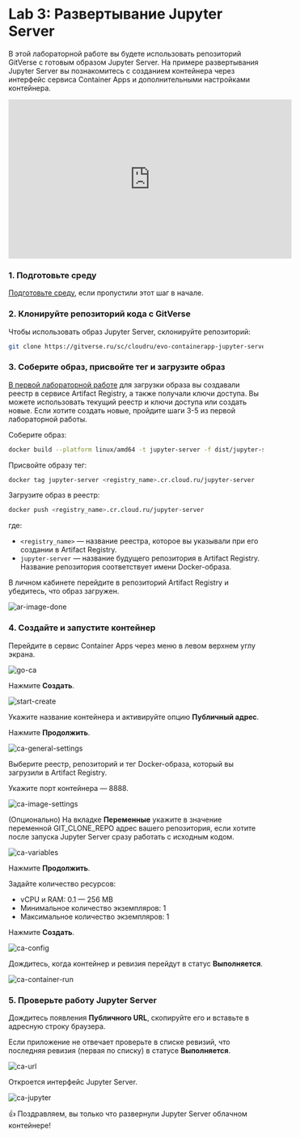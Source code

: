 # Lab 3: Развертывание Jupyter Server

В этой лабораторной работе вы будете использовать репозиторий GitVerse с готовым образом Jupyter Server. На примере развертывания Jupyter Server вы познакомитесь с созданием контейнера через интерфейс сервиса Container Apps и дополнительными настройками контейнера.

<iframe width="560" height="315" 
  src="https://www.youtube.com/embed/Sk9kYi4AUek?si=f7VJhm4uFyPiWFxB" 
  title="YouTube video player" frameborder="0" 
  allow="accelerometer; autoplay; clipboard-write; encrypted-media; gyroscope; picture-in-picture; web-share" referrerpolicy="strict-origin-when-cross-origin" allowfullscreen></iframe>

### 1. Подготовьте среду

[Подготовьте среду](/prerequisites), если пропустили этот шаг в начале. 

### 2. Клонируйте репозиторий кода c GitVerse
 
Чтобы использовать образ Jupyter Server, склонируйте репозиторий:

```bash
git clone https://gitverse.ru/sc/cloudru/evo-containerapp-jupyter-server-sample.git
```

### 3. Соберите образ, присвойте тег и загрузите образ

[В первой лабораторной работе](/lab1) для загрузки образа вы создавали реестр в сервисе Artifact Registry, а также получали ключи доступа. Вы можете использовать текущий реестр и ключи доступа или создать новые. Если хотите создать новые, пройдите шаги 3-5 из первой лабораторной работы.  

Соберите образ:

```bash
docker build --platform linux/amd64 -t jupyter-server -f dist/jupyter-server/Dockerfile .
```

Присвойте образу тег:

```bash
docker tag jupyter-server <registry_name>.cr.cloud.ru/jupyter-server
```

Загрузите образ в реестр: 

```bash
docker push <registry_name>.cr.cloud.ru/jupyter-server
```
где: 

- `<registry_name>` — название реестра, которое вы указывали при его создании в Artifact Registry.
- `jupyter-server` — название будущего репозитория в Artifact Registry. Название репозитория соответствует имени Docker-образа.

В личном кабинете перейдите в репозиторий Artifact Registry и убедитесь, что образ загружен.

![ar-image-done](images/lab3/ar-image-done.png)

### 4. Создайте и запустите контейнер

Перейдите в сервис Container Apps через меню в левом верхнем углу экрана.

![go-ca](images/lab3/go-ca.png)

Нажмите **Создать**.

![start-create](images/lab3/start-create.png)

Укажите название контейнера и активируйте опцию **Публичный адрес**. 

Нажмите **Продолжить**.

![ca-general-settings](images/lab3/ca-general-settings.png)

Выберите реестр, репозиторий и тег Docker-образа, который вы загрузили в Artifact Registry.

Укажите порт контейнера — 8888.

![ca-image-settings](images/lab3/ca-image-settings.png)

(Опционально) На вкладке **Переменные** укажите в значение переменной GIT_CLONE_REPO адрес вашего репозитория, если хотите после запуска Jupyter Server сразу работать с исходным кодом.

![ca-variables](images/lab3/ca-variables.png)

Нажмите **Продолжить**.

Задайте количество ресурсов:

- vCPU и RAM: 0.1 — 256 MB
- Минимальное количество экземпляров: 1
- Максимальное количество экземпляров: 1

Нажмите **Создать**.

![ca-config](images/lab3/ca-config.png)

Дождитесь, когда контейнер и ревизия перейдут в статус **Выполняется**.

![ca-container-run](images/lab3/ca-container-run.png)

### 5. Проверьте работу Jupyter Server

Дождитесь появления **Публичного URL**, скопируйте его и вставьте в адресную строку браузера.

Если приложение не отвечает проверьте в списке ревизий, что последняя ревизия (первая по списку) в статусе **Выполняется**.

![ca-url](images/lab3/ca-url.png)

Откроется интерфейс Jupyter Server.

![ca-jupyter](images/lab3/ca-jupyter.png)

👍 Поздравляем, вы только что развернули Jupyter Server облачном контейнере! 